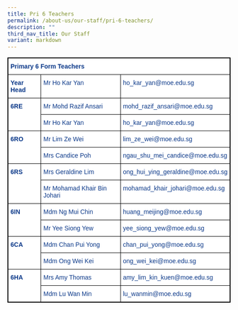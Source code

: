 ```yaml
---
title: Pri 6 Teachers
permalink: /about-us/our-staff/pri-6-teachers/
description: ""
third_nav_title: Our Staff
variant: markdown
---
```

<style type="text/css">
.tg  {border-collapse:collapse;border-spacing:0;}
.tg td{border-color:black;border-style:solid;border-width:1px;font-family:Arial, sans-serif;font-size:14px;
  overflow:hidden;padding:10px 5px;word-break:normal;}
.tg th{border-color:black;border-style:solid;border-width:1px;font-family:Arial, sans-serif;font-size:14px;
  font-weight:normal;overflow:hidden;padding:10px 5px;word-break:normal;}
.tg .tg-ifvt{background-color:#FFF;color:#0C3989;font-weight:bold;text-align:left;vertical-align:top}
.tg .tg-vvbc{background-color:#FFF;color:#0C3989;text-align:left;vertical-align:top}
</style>
<table class="tg" style="border: 1px solid black">
<thead>
  <tr>
    <th class="tg-ifvt" colspan="3" style="border: 1px solid black">Primary 6 Form Teachers</th>
  </tr>
</thead>
<tbody>
  <tr>
    <td class="tg-ifvt" style="border: 1px solid black"><b>Year Head</b></td>
    <td class="tg-vvbc" style="border: 1px solid black"><span style="font-weight:400;color:#0C3989">Mr Ho Kar Yan</span></td>
    <td class="tg-vvbc" style="border: 1px solid black"><span style="font-weight:400;color:#0C3989">ho_kar_yan@moe.edu.sg</span></td>
  </tr>
  <tr>
    <td class="tg-ifvt" rowspan="2" style="border: 1px solid black"><b>6RE</b></td>
    <td class="tg-vvbc" style="border: 1px solid black"><span style="font-weight:400;color:#0C3989">Mr Mohd Razif Ansari</span></td>
    <td class="tg-vvbc" style="border: 1px solid black"><span style="font-weight:400;color:#0C3989">mohd_razif_ansari@moe.edu.sg</span></td>
  </tr>
  <tr>
    <td class="tg-vvbc" style="border: 1px solid black"><span style="font-weight:400;color:#0C3989">Mr Ho Kar Yan</span></td>
    <td class="tg-vvbc" style="border: 1px solid black"><span style="font-weight:400;color:#0C3989">ho_kar_yan@moe.edu.sg</span></td>
  </tr>
  <tr>
    <td class="tg-ifvt" rowspan="2" style="border: 1px solid black"><b>6RO</b></td>
    <td class="tg-vvbc" style="border: 1px solid black"><span style="font-weight:400;color:#0C3989">Mr Lim Ze Wei</span></td>
    <td class="tg-vvbc" style="border: 1px solid black"><span style="font-weight:400;color:#0C3989">lim_ze_wei@moe.edu.sg</span></td>
  </tr>
  <tr>
    <td class="tg-vvbc" style="border: 1px solid black"><span style="font-weight:400;color:#0C3989">Mrs Candice Poh</span></td>
    <td class="tg-vvbc" style="border: 1px solid black"><span style="font-weight:400;color:#0C3989">ngau_shu_mei_candice@moe.edu.sg</span></td>
  </tr>
  <tr>
    <td class="tg-ifvt" rowspan="2" style="border: 1px solid black">6RS</td>
    <td class="tg-vvbc" style="border: 1px solid black"><span style="font-weight:400;color:#0C3989">Mrs Geraldine Lim</span></td>
    <td class="tg-vvbc" style="border: 1px solid black"><span style="font-weight:400;color:#0C3989">ong_hui_ying_geraldine@moe.edu.sg</span></td>
  </tr>
  <tr>
    <td class="tg-vvbc" style="border: 1px solid black"><span style="font-weight:400;color:#0C3989">Mr Mohamad Khair Bin Johari</span></td>
    <td class="tg-vvbc" style="border: 1px solid black"><span style="font-weight:400;color:#0C3989">mohamad_khair_johari@moe.edu.sg</span></td>
  </tr>
  <tr>
    <td class="tg-ifvt" rowspan="2" style="border: 1px solid black"><b>6IN</b></td>
    <td class="tg-vvbc" style="border: 1px solid black"><span style="font-weight:400;color:#0C3989">Mdm Ng Mui Chin</span></td>
    <td class="tg-vvbc" style="border: 1px solid black"><span style="font-weight:400;color:#0C3989">huang_meijing@moe.edu.sg</span></td>
  </tr>
  <tr>
    <td class="tg-vvbc" style="border: 1px solid black"><span style="font-weight:400;color:#0C3989">Mr Yee Siong Yew</span></td>
    <td class="tg-vvbc" style="border: 1px solid black"><span style="font-weight:400;color:#0C3989">yee_siong_yew@moe.edu.sg</span></td>
  </tr>
  <tr>
    <td class="tg-ifvt" rowspan="2" style="border: 1px solid black"><b>6CA</b></td>
    <td class="tg-vvbc" style="border: 1px solid black"><span style="font-weight:400;color:#0C3989">Mdm Chan Pui Yong</span></td>
    <td class="tg-vvbc" style="border: 1px solid black"><span style="font-weight:400;color:#0C3989">chan_pui_yong@moe.edu.sg</span></td>
  </tr>
  <tr>
    <td class="tg-vvbc" style="border: 1px solid black"><span style="font-weight:400;color:#0C3989">Mdm Ong Wei Kei</span></td>
    <td class="tg-vvbc" style="border: 1px solid black"><span style="font-weight:400;color:#0C3989">ong_wei_kei@moe.edu.sg</span></td>
  </tr>
  <tr>
    <td class="tg-ifvt" rowspan="2" style="border: 1px solid black"><b>6HA</b></td>
    <td class="tg-vvbc" style="border: 1px solid black"><span style="font-weight:400;color:#0C3989">Mrs Amy Thomas</span></td>
    <td class="tg-vvbc" style="border: 1px solid black"><span style="font-weight:400;color:#0C3989">amy_lim_kin_kuen@moe.edu.sg</span></td>
  </tr>
  <tr>
    <td class="tg-vvbc" style="border: 1px solid black"><span style="font-weight:400;color:#0C3989">Mdm Lu Wan Min</span></td>
    <td class="tg-vvbc" style="border: 1px solid black"><span style="font-weight:400;color:#0C3989">lu_wanmin@moe.edu.sg</span></td>
  </tr>
</tbody>
</table>